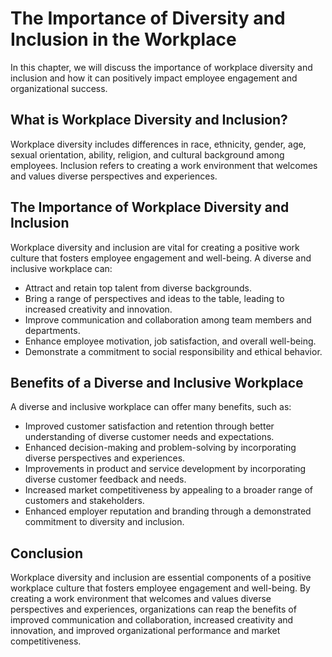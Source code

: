 The Importance of Diversity and Inclusion in the Workplace
===================================================================================================================

In this chapter, we will discuss the importance of workplace diversity and inclusion and how it can positively impact employee engagement and organizational success.

What is Workplace Diversity and Inclusion?
------------------------------------------

Workplace diversity includes differences in race, ethnicity, gender, age, sexual orientation, ability, religion, and cultural background among employees. Inclusion refers to creating a work environment that welcomes and values diverse perspectives and experiences.

The Importance of Workplace Diversity and Inclusion
---------------------------------------------------

Workplace diversity and inclusion are vital for creating a positive work culture that fosters employee engagement and well-being. A diverse and inclusive workplace can:

* Attract and retain top talent from diverse backgrounds.
* Bring a range of perspectives and ideas to the table, leading to increased creativity and innovation.
* Improve communication and collaboration among team members and departments.
* Enhance employee motivation, job satisfaction, and overall well-being.
* Demonstrate a commitment to social responsibility and ethical behavior.

Benefits of a Diverse and Inclusive Workplace
---------------------------------------------

A diverse and inclusive workplace can offer many benefits, such as:

* Improved customer satisfaction and retention through better understanding of diverse customer needs and expectations.
* Enhanced decision-making and problem-solving by incorporating diverse perspectives and experiences.
* Improvements in product and service development by incorporating diverse customer feedback and needs.
* Increased market competitiveness by appealing to a broader range of customers and stakeholders.
* Enhanced employer reputation and branding through a demonstrated commitment to diversity and inclusion.

Conclusion
----------

Workplace diversity and inclusion are essential components of a positive workplace culture that fosters employee engagement and well-being. By creating a work environment that welcomes and values diverse perspectives and experiences, organizations can reap the benefits of improved communication and collaboration, increased creativity and innovation, and improved organizational performance and market competitiveness.
